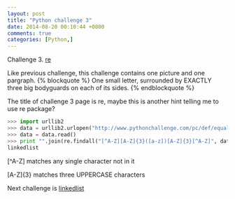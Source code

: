```yaml
---
layout: post
title: "Python challenge 3"
date: 2014-08-20 00:10:44 +0800
comments: true
categories: [Python,]
---
```

Challenge 3. [re](http://www.pythonchallenge.com/pc/def/equality.html)

Like previous challenge, this challenge contains one picture and one pargraph.
{% blockquote %}
One small letter, surrounded by EXACTLY three big bodyguards on each of its sides.
{% endblockquote %}

The title of challenge 3 page is re, maybe this is another hint telling me to use re package?
``` python
>>> import urllib2
>>> data = urllib2.urlopen("http://www.pythonchallenge.com/pc/def/equality.html")
>>> data = data.read()
>>> print "".join(re.findall("[^A-Z][A-Z]{3}([a-z])[A-Z]{3}[^A-Z]", data))
linkedlist
```

[^A-Z] matches any single character not in it

[A-Z]{3} matches three UPPERCASE characters

Next challenge is [linkedlist](http://www.pythonchallenge.com/pc/def/linkedlist.html)